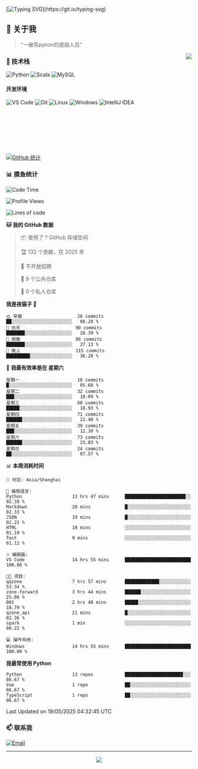 [![Typing SVG](https://readme-typing-svg.herokuapp.com?font=Fira+Code&pause=1000&color=36BCF7&random=false&width=435&lines=print(%22Hello%2C+World!%22);%23+Welcome+to+my+code+space+%F0%9F%90%8D)](https://git.io/typing-svg)

## 🌟 关于我

> "一破写pyhon的底层人员"

<img align="right" src="https://github-readme-stats.vercel.app/api/top-langs/?username=huanxin996&theme=tokyonight" />

### 🎯 技术栈

![Python](https://img.shields.io/badge/Python-Expert-3776AB?style=for-the-badge&logo=python&logoColor=white)
![Scala](https://img.shields.io/badge/Scala-Expert-DC322F?style=for-the-badge&logo=scala&logoColor=white)
![MySQL](https://img.shields.io/badge/MySQL-Expert-4479A1?style=for-the-badge&logo=mysql&logoColor=white)

#### 开发环境

![VS Code](https://img.shields.io/badge/VS_Code-007ACC?style=for-the-badge&logo=visual-studio-code&logoColor=white)
![Git](https://img.shields.io/badge/Git-F05032?style=for-the-badge&logo=git&logoColor=white)
![Linux](https://img.shields.io/badge/Linux-FCC624?style=for-the-badge&logo=linux&logoColor=black)
![Windows](https://img.shields.io/badge/Windows_11-0078D4?style=for-the-badge&logo=windows11&logoColor=white)
![IntelliJ IDEA](https://img.shields.io/badge/IntelliJ_IDEA-000000?style=for-the-badge&logo=intellij-idea&logoColor=white)

<br/><br/><br/><br/><br/><br/>

  
[![GitHub 统计](https://github-readme-stats.vercel.app/api?username=huanxin996&show_icons=true&theme=tokyonight)](https://github.com/huanxin996)

### 📊 摸鱼统计

<!--START_SECTION:waka-->
![Code Time](http://img.shields.io/badge/Code%20Time-154%20hrs%2055%20mins-blue)

![Profile Views](http://img.shields.io/badge/%E4%B8%AA%E4%BA%BA%E8%B5%84%E6%96%99%E8%A7%82%E7%9C%8B%E6%AC%A1%E6%95%B0-2-blue)

![Lines of code](https://img.shields.io/badge/%E4%BB%8E%E3%80%8CHello%20World%E3%80%8D%E8%B5%B7%E6%88%91%E5%B7%B2%E7%BB%8F%E5%86%99%E4%BA%86-2.5%20million%20%E8%A1%8C%E4%BB%A3%E7%A0%81-blue)

**🐱 我的 GitHub 数据** 

> 📦  使用了 ? GitHub 存储空间 
 > 
> 🏆 132 个贡献，在 2025 年
 > 
> 🚫 不开放招聘
 > 
> 📜 9 个公共仓库 
 > 
> 🔑 0 个私人仓库 
 > 
**我是夜猫子 🦉** 

```text
🌞 早晨                     26 commits          ██░░░░░░░░░░░░░░░░░░░░░░░   08.20 % 
🌆 白天                     90 commits          ███████░░░░░░░░░░░░░░░░░░   28.39 % 
🌃 傍晚                     86 commits          ███████░░░░░░░░░░░░░░░░░░   27.13 % 
🌙 晚上                     115 commits         █████████░░░░░░░░░░░░░░░░   36.28 % 
```
📅 **我最有效率是在 星期六** 

```text
星期一                      18 commits          █░░░░░░░░░░░░░░░░░░░░░░░░   05.68 % 
星期二                      32 commits          ███░░░░░░░░░░░░░░░░░░░░░░   10.09 % 
星期三                      60 commits          █████░░░░░░░░░░░░░░░░░░░░   18.93 % 
星期四                      71 commits          ██████░░░░░░░░░░░░░░░░░░░   22.40 % 
星期五                      39 commits          ███░░░░░░░░░░░░░░░░░░░░░░   12.30 % 
星期六                      73 commits          ██████░░░░░░░░░░░░░░░░░░░   23.03 % 
星期日                      24 commits          ██░░░░░░░░░░░░░░░░░░░░░░░   07.57 % 
```


📊 **本周消耗时间** 

```text
🕑︎ 时区: Asia/Shanghai

💬 编程语言: 
Python                   13 hrs 47 mins      ███████████████████████░░   92.39 % 
Markdown                 20 mins             █░░░░░░░░░░░░░░░░░░░░░░░░   02.33 % 
JSON                     19 mins             █░░░░░░░░░░░░░░░░░░░░░░░░   02.21 % 
HTML                     10 mins             ░░░░░░░░░░░░░░░░░░░░░░░░░   01.19 % 
Text                     9 mins              ░░░░░░░░░░░░░░░░░░░░░░░░░   01.12 % 

🔥 编辑器: 
VS Code                  14 hrs 55 mins      █████████████████████████   100.00 % 

🐱‍💻 项目: 
qqzone                   7 hrs 57 mins       █████████████░░░░░░░░░░░░   53.34 % 
zone-forward             3 hrs 44 mins       ██████░░░░░░░░░░░░░░░░░░░   25.06 % 
001                      2 hrs 48 mins       █████░░░░░░░░░░░░░░░░░░░░   18.79 % 
qzone_api                21 mins             █░░░░░░░░░░░░░░░░░░░░░░░░   02.36 % 
spark                    1 min               ░░░░░░░░░░░░░░░░░░░░░░░░░   00.22 % 

💻 操作系统: 
Windows                  14 hrs 55 mins      █████████████████████████   100.00 % 
```

**我最常使用 Python** 

```text
Python                   13 repos            ██████████████████████░░░   86.67 % 
Vue                      1 repo              ██░░░░░░░░░░░░░░░░░░░░░░░   06.67 % 
TypeScript               1 repo              ██░░░░░░░░░░░░░░░░░░░░░░░   06.67 % 
```




 Last Updated on 19/05/2025 04:32:45 UTC
<!--END_SECTION:waka-->

### 📫 联系我

[![Email](https://img.shields.io/badge/Email-D14836?style=for-the-badge&logo=gmail&logoColor=white)](mailto:mc.xiaolang@Foxmail.com)

---

<p align="center">
  <img src="https://profile-counter.glitch.me/huanxin996/count.svg" />
</p>
